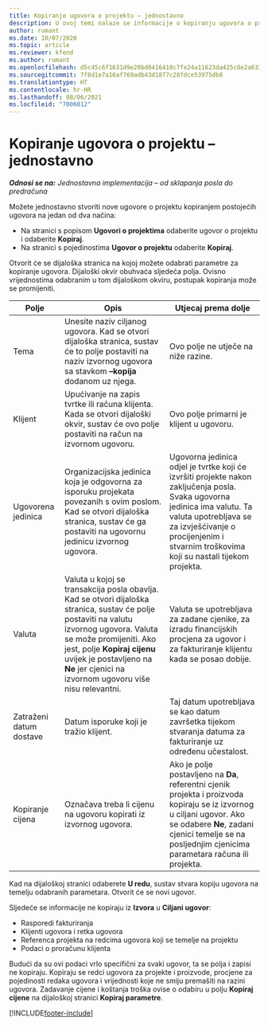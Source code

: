 ```yaml
---
title: Kopiranje ugovora o projektu – jednostavno
description: U ovoj temi nalaze se informacije o kopiranju ugovora o projektima u aplikaciji Project Operations.
author: rumant
ms.date: 10/07/2020
ms.topic: article
ms.reviewer: kfend
ms.author: rumant
ms.openlocfilehash: d5c45c6f1631d9e20bd0416410c7fe24a11623da425c8e2a633b085fbfabdd79
ms.sourcegitcommit: 7f8d1e7a16af769adb43d1877c28fdce53975db8
ms.translationtype: HT
ms.contentlocale: hr-HR
ms.lasthandoff: 08/06/2021
ms.locfileid: "7006012"
---
```

# <a name="copy-project-contracts---lite"></a>Kopiranje ugovora o projektu – jednostavno

_**Odnosi se na:** Jednostavna implementacija – od sklapanja posla do predračuna_

Možete jednostavno stvoriti nove ugovore o projektu kopiranjem postojećih ugovora na jedan od dva načina: 

  - Na stranici s popisom **Ugovori o projektima** odaberite ugovor o projektu i odaberite **Kopiraj**.
  - Na stranici s pojedinostima **Ugovor o projektu** odaberite **Kopiraj**.

Otvorit će se dijaloška stranica na kojoj možete odabrati parametre za kopiranje ugovora. Dijaloški okvir obuhvaća sljedeća polja. Ovisno vrijednostima odabranim u tom dijaloškom okviru, postupak kopiranja može se promijeniti.

| **Polje** | **Opis** | **Utjecaj prema dolje** |
| --- | --- | --- |
| Tema | Unesite naziv ciljanog ugovora. Kad se otvori dijaloška stranica, sustav će to polje postaviti na naziv izvornog ugovora sa stavkom **–kopija** dodanom uz njega. | Ovo polje ne utječe na niže razine. |
| Klijent | Upućivanje na zapis tvrtke ili računa klijenta. Kada se otvori dijaloški okvir, sustav će ovo polje postaviti na račun na izvornom ugovoru. | Ovo polje primarni je klijent u ugovoru. |
| Ugovorena jedinica | Organizacijska jedinica koja je odgovorna za isporuku projekata povezanih s ovim poslom. Kad se otvori dijaloška stranica, sustav će ga postaviti na ugovornu jedinicu izvornog ugovora. | Ugovorna jedinica odjel je tvrtke koji će izvršiti projekte nakon zaključenja posla. Svaka ugovorna jedinica ima valutu. Ta valuta upotrebljava se za izvješćivanje o procijenjenim i stvarnim troškovima koji su nastali tijekom projekta. |
| Valuta | Valuta u kojoj se transakcija posla obavlja. Kad se otvori dijaloška stranica, sustav će polje postaviti na valutu izvornog ugovora. Valuta se može promijeniti. Ako jest, polje **Kopiraj cijenu** uvijek je postavljeno na **Ne** jer cjenici na izvornom ugovoru više nisu relevantni. | Valuta se upotrebljava za zadane cjenike, za izradu financijskih procjena za ugovor i za fakturiranje klijentu kada se posao dobije. |
| Zatraženi datum dostave | Datum isporuke koji je tražio klijent. | Taj datum upotrebljava se kao datum završetka tijekom stvaranja datuma za fakturiranje uz određenu učestalost. |
| Kopiranje cijena | Označava treba li cijenu na ugovoru kopirati iz izvornog ugovora. | Ako je polje postavljeno na **Da**, referentni cjenik projekta i proizvoda kopiraju se iz izvornog u ciljani ugovor. Ako se odabere **Ne**, zadani cjenici temelje se na posljednjim cjenicima parametara računa ili projekta. |

Kad na dijaloškoj stranici odaberete **U redu**, sustav stvara kopiju ugovora na temelju odabranih parametara. Otvorit će se novi ugovor.

Sljedeće se informacije ne kopiraju iz **Izvora** u **Ciljani ugovor**:

  - Rasporedi fakturiranja
  - Klijenti ugovora i retka ugovora
  - Referenca projekta na redcima ugovora koji se temelje na projektu
  - Podaci o proračunu klijenta

Budući da su ovi podaci vrlo specifični za svaki ugovor, ta se polja i zapisi ne kopiraju. Kopiraju se redci ugovora za projekte i proizvode, procjene za pojedinosti redaka ugovora i vrijednosti koje ne smiju premašiti na razini ugovora. Zadavanje cijene i koštanja troška ovise o odabiru u polju **Kopiraj cijene** na dijaloškoj stranici **Kopiraj parametre**.


[!INCLUDE[footer-include](../../includes/footer-banner.md)]